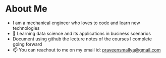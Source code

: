 # About Me

* I am a mechanical engineer who loves to code and learn new technologies
* 👀 Learning data science and its applications in business scenarios
* Document using github the lecture notes of the courses I complete going forward
* 📫 You can reachout to me on my email id: praveensmallya@gmail.com
